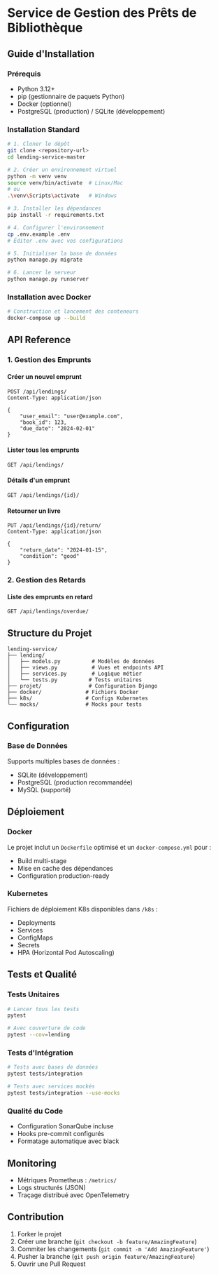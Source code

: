 # Service de Gestion des Prêts de Bibliothèque 

## Guide d'Installation

### Prérequis
- Python 3.12+
- pip (gestionnaire de paquets Python)
- Docker (optionnel)
- PostgreSQL (production) / SQLite (développement)

### Installation Standard
```bash
# 1. Cloner le dépôt
git clone <repository-url>
cd lending-service-master

# 2. Créer un environnement virtuel
python -m venv venv
source venv/bin/activate  # Linux/Mac
# ou
.\venv\Scripts\activate   # Windows

# 3. Installer les dépendances
pip install -r requirements.txt

# 4. Configurer l'environnement
cp .env.example .env
# Éditer .env avec vos configurations

# 5. Initialiser la base de données
python manage.py migrate

# 6. Lancer le serveur
python manage.py runserver
```

### Installation avec Docker
```bash
# Construction et lancement des conteneurs
docker-compose up --build
```

## API Reference

### 1. Gestion des Emprunts

#### Créer un nouvel emprunt
```http
POST /api/lendings/
Content-Type: application/json

{
    "user_email": "user@example.com",
    "book_id": 123,
    "due_date": "2024-02-01"
}
```

#### Lister tous les emprunts
```http
GET /api/lendings/
```

#### Détails d'un emprunt
```http
GET /api/lendings/{id}/
```

#### Retourner un livre
```http
PUT /api/lendings/{id}/return/
Content-Type: application/json

{
    "return_date": "2024-01-15",
    "condition": "good"
}
```

### 2. Gestion des Retards

#### Liste des emprunts en retard
```http
GET /api/lendings/overdue/
```

## Structure du Projet
```
lending-service/
├── lending/
│   ├── models.py          # Modèles de données
│   ├── views.py           # Vues et endpoints API
│   ├── services.py        # Logique métier
│   └── tests.py          # Tests unitaires
├── projet/               # Configuration Django
├── docker/              # Fichiers Docker
├── k8s/                 # Configs Kubernetes
└── mocks/               # Mocks pour tests
```

## Configuration

### Base de Données
Supports multiples bases de données :
- SQLite (développement)
- PostgreSQL (production recommandée)
- MySQL (supporté)

## Déploiement

### Docker
Le projet inclut un `Dockerfile` optimisé et un `docker-compose.yml` pour :
- Build multi-stage
- Mise en cache des dépendances
- Configuration production-ready

### Kubernetes
Fichiers de déploiement K8s disponibles dans `/k8s` :
- Deployments
- Services
- ConfigMaps
- Secrets
- HPA (Horizontal Pod Autoscaling)

## Tests et Qualité

### Tests Unitaires
```bash
# Lancer tous les tests
pytest

# Avec couverture de code
pytest --cov=lending
```

### Tests d'Intégration
```bash
# Tests avec bases de données
pytest tests/integration

# Tests avec services mockés
pytest tests/integration --use-mocks
```

### Qualité du Code
- Configuration SonarQube incluse
- Hooks pre-commit configurés
- Formatage automatique avec black

## Monitoring

- Métriques Prometheus : `/metrics/`
- Logs structurés (JSON)
- Traçage distribué avec OpenTelemetry

## Contribution
1. Forker le projet
2. Créer une branche (`git checkout -b feature/AmazingFeature`)
3. Commiter les changements (`git commit -m 'Add AmazingFeature'`)
4. Pusher la branche (`git push origin feature/AmazingFeature`)
5. Ouvrir une Pull Request

